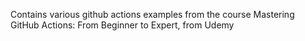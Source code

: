 Contains various github actions examples from the course Mastering GitHub Actions: From Beginner to Expert, from Udemy
